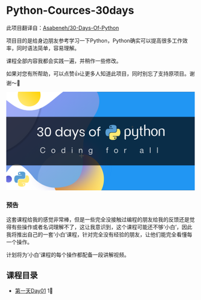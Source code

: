 # Python-Cources-30days

此项目翻译自：[Asabeneh/30-Days-Of-Python](https://github.com/Asabeneh/30-Days-Of-Python)

项目目的是给身边朋友参考学习一下Python，Python确实可以提高很多工作效率，同时语法简单，容易理解。



课程全部内容我都会实践一遍，并稍作一些修改。

如果对您有所帮助，可以点赞👍让更多人知道此项目，同时别忘了支持原项目。谢谢～🙏

![](./30DaysOfPython_banner.png)



### 预告

这套课程给我的感觉非常棒，但是一些完全没接触过编程的朋友给我的反馈还是觉得有些操作或者名词理解不了，这让我意识到，这个课程可能还不够‘小白’，因此我将推出自己的一套‘小白’课程，针对完全没有经验的朋友，让他们能完全看懂每一个操作。

计划将为‘小白’课程的每个操作都配备一段讲解视频。



## 课程目录

- [第一天Day01](https://github.com/dashuaixu/Python-Cources-30days/blob/main/30天Python编程挑战第1天.ipynb)  1⃣️ 

  







